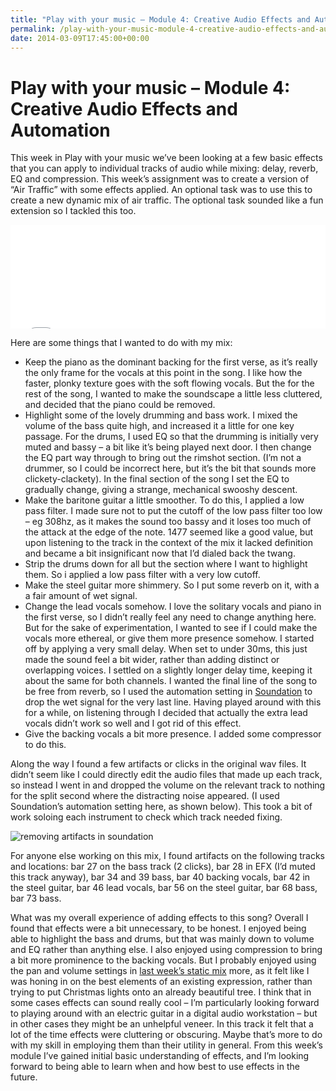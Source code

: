 ```yaml
---
title: "Play with your music – Module 4: Creative Audio Effects and Automation"
permalink: /play-with-your-music-module-4-creative-audio-effects-and-automation
date: 2014-03-09T17:45:00+00:00
---
```


# Play with your music – Module 4: Creative Audio Effects and Automation

This week in Play with your music we’ve been looking at a few basic effects that you can apply to individual tracks of audio while mixing: delay, reverb, EQ and compression. This week’s assignment was to create a version of “Air Traffic” with some effects applied. An optional task was to use this to create a new dynamic mix of air traffic. The optional task sounded like a fun extension so I tackled this too.

<iframe width="100%" height="166" scrolling="no" frameborder="no" src="Play%20with%20your%20music%20%E2%80%93%20Module%204%20Creative%20Audio%20Effects%20and%20Automation%20%E2%80%93%20Martin%20Lugton_files/a.htm"></iframe>

Here are some things that I wanted to do with my mix:

- Keep the piano as the dominant backing for the first verse, as it’s really the only frame for the vocals at this point in the song. I like how the faster, plonky texture goes with the soft flowing vocals. But the for the rest of the song, I wanted to make the soundscape a little less cluttered, and decided that the piano could be removed.
- Highlight some of the lovely drumming and bass work. I mixed the volume of the bass quite high, and increased it a little for one key passage. For the drums, I used EQ so that the drumming is initially very muted and bassy – a bit like it’s being played next door. I then change the EQ part way through to bring out the rimshot section. (I’m not a drummer, so I could be incorrect here, but it’s the bit that sounds more clickety-clackety). In the final section of the song I set the EQ to gradually change, giving a strange, mechanical swooshy descent.
- Make the baritone guitar a little smoother. To do this, I applied a low pass filter. I made sure not to put the cutoff of the low pass filter too low – eg 308hz, as it makes the sound too bassy and it loses too much of the attack at the edge of the note. 1477 seemed like a good value, but upon listening to the track in the context of the mix it lacked definition and became a bit insignificant now that I’d dialed back the twang.
- Strip the drums down for all but the section where I want to highlight them. So i applied a low pass filter with a very low cutoff.
- Make the steel guitar more shimmery. So I put some reverb on it, with a a fair amount of wet signal.
- Change the lead vocals somehow. I love the solitary vocals and piano in the first verse, so I didn’t really feel any need to change anything here. But for the sake of experimentation, I wanted to see if I could make the vocals more ethereal, or give them more presence somehow. I started off by applying a very small delay. When set to under 30ms, this just made the sound feel a bit wider, rather than adding distinct or overlapping voices. I settled on a slightly longer delay time, keeping it about the same for both channels. I wanted the final line of the song to be free from reverb, so I used the automation setting in [Soundation](http://www.soundation.com/) to drop the wet signal for the very last line. Having played around with this for a while, on listening through I decided that actually the extra lead vocals didn’t work so well and I got rid of this effect.
- Give the backing vocals a bit more presence. I added some compressor to do this.

Along the way I found a few artifacts or clicks in the original wav files. It didn’t seem like I could directly edit the audio files that made up each track, so instead I went in and dropped the volume on the relevant track to nothing for the split second where the distracting noise appeared. (I used Soundation’s automation setting here, as shown below). This took a bit of work soloing each instrument to check which track needed fixing.

![removing artifacts in soundation](Play%20with%20your%20music%20%E2%80%93%20Module%204%20Creative%20Audio%20Effects%20and%20Automation%20%E2%80%93%20Martin%20Lugton_files/removing-artefacts-in-soundation.png)

For anyone else working on this mix, I found artifacts on the following tracks and locations: bar 27 on the bass track (2 clicks), bar 28 in EFX (I’d muted this track anyway), bar 34 and 39 bass, bar 40 backing vocals, bar 42 in the steel guitar, bar 46 lead vocals, bar 56 on the steel guitar, bar 68 bass, bar 73 bass.

What was my overall experience of adding effects to this song? Overall I found that effects were a bit unnecessary, to be honest. I enjoyed being able to highlight the bass and drums, but that was mainly down to volume and EQ rather than anything else. I also enjoyed using compression to bring a bit more prominence to the backing vocals. But I probably enjoyed using the pan and volume settings in [last week’s static mix](http://www.martinlugton.com/play-with-your-music-module-3-reverse-engineering-a-multitrack-mix/) more, as it felt like I was honing in on the best elements of an existing expression, rather than trying to put Christmas lights onto an already beautiful tree.
I think that in some cases effects can sound really cool – I’m particularly looking forward to playing around with an electric guitar in a digital audio workstation – but in other cases they might be an unhelpful veneer. In this track it felt that a lot of the time effects were cluttering or obscuring. Maybe that’s more to do with my skill in employing them than their utility in general. From this week’s module I’ve gained initial basic understanding of effects, and I’m looking forward to being able to learn when and how best to use effects in the future.